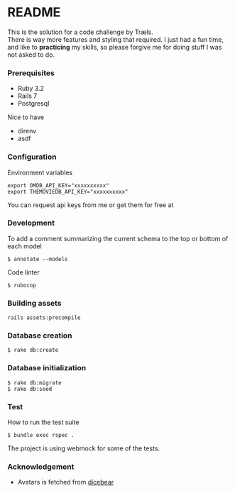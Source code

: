 # README


This is the solution for a code challenge by Træls.<br/> 
There is way more features and styling that required.
I just had a fun time, and like to **practicing** my skills, so please forgive me for doing stuff I was not asked to do.

### Prerequisites
- Ruby 3.2
- Rails 7
- Postgresql

Nice to have
- direnv
- asdf


### Configuration
Environment variables
```
export OMDB_API_KEY="xxxxxxxxxx"
export THEMOVIEDB_API_KEY="xxxxxxxxxx"
```
You can request api keys from me or get them for free at 

### Development<br/>
To add a comment summarizing the current schema to the top or bottom of each model
```
$ annotate --models
```
Code linter
```
$ rubocop
```

### Building assets
```
rails assets:precompile
```

### Database creation
```
$ rake db:create
```

### Database initialization
```
$ rake db:migrate
$ rake db:seed
```
### Test
How to run the test suite
```
$ bundle exec rspec .
```
The project is using webmock for some of the tests.

### Acknowledgement
- Avatars is fetched from [dicebear](https://www.dicebear.com/styles/adventurer/)


